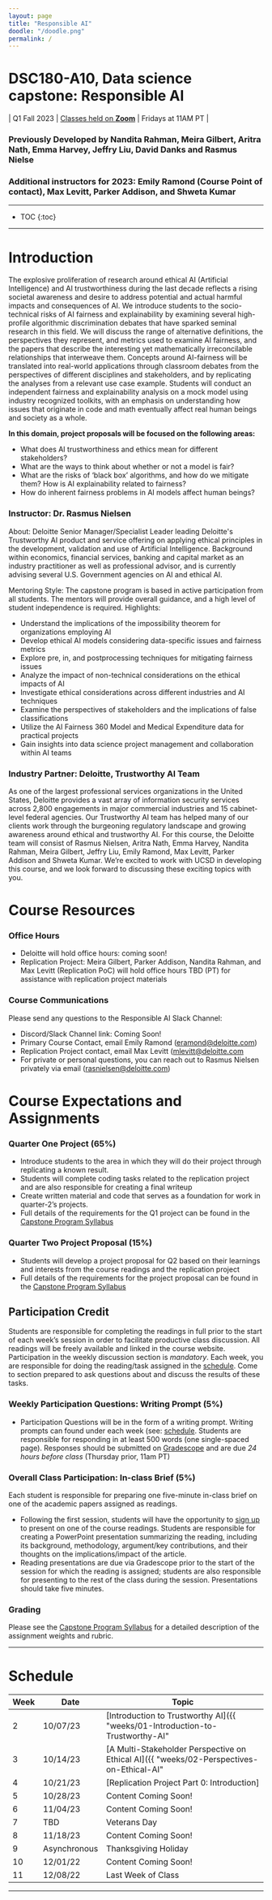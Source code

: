 ```yaml
---
layout: page
title: "Responsible AI"
doodle: "/doodle.png"
permalink: /
---
```


# DSC180-A10, Data science capstone: Responsible AI 

| Q1 Fall 2023 | [Classes held on **Zoom**](https://deloitte.zoom.us/j/92320243928?pwd=bVNUQ1VHckhOWUVPZW9QNE96eWhnQT09&from=addon) | Fridays at 11AM PT |


### Previously Developed by Nandita Rahman, Meira Gilbert, Aritra Nath, Emma Harvey, Jeffry Liu, David Danks and Rasmus Nielse
### Additional instructors for 2023: Emily Ramond (Course Point of contact), Max Levitt, Parker Addison, and Shweta Kumar

---
* TOC
{:toc}

---
# Introduction

The explosive proliferation of research around ethical AI (Artificial Intelligence) and AI trustworthiness during the last decade  reflects a rising societal awareness and desire to address potential and actual harmful impacts and consequences of AI. We introduce students to the socio-technical risks of AI fairness and explainability by examining several high-profile algorithmic discrimination debates that have sparked seminal research in this field. We will discuss the range of alternative definitions, the perspectives they represent, and metrics used to examine AI fairness, and the papers that describe the interesting yet mathematically irreconcilable relationships that interweave them. Concepts around AI-fairness will be translated into real-world applications through classroom debates from the perspectives of different disciplines and stakeholders, and by replicating the analyses from a relevant use case example. Students will conduct an independent fairness and explainability analysis on a mock model using industry recognized toolkits, with an emphasis on understanding how issues that originate in code and math eventually affect real human beings and society as a whole.

**In this domain, project proposals will be focused on the following
areas:**
* What does AI trustworthiness and ethics mean for different stakeholders?
* What are the ways to think about whether or not a model is fair?
* What are the risks of ‘black box’ algorithms, and how do we mitigate them? How is AI explainability related to fairness?
* How do inherent fairness problems in AI models affect human beings?  

### Instructor: Dr. Rasmus Nielsen
About: Deloitte Senior Manager/Specialist Leader leading Deloitte's Trustworthy AI product and service offering on applying ethical principles in the development, validation and use of Artificial Intelligence. Background within economics, financial services, banking and capital market as an industry practitioner as well as professional advisor, and is currently advising several U.S. Government agencies on AI and ethical AI.

Mentoring Style: The capstone program is based in active participation from all students. The mentors will provide overall guidance, and a high level of student independence is required. 
Highlights:
* Understand the implications of the impossibility theorem for organizations employing AI
* Develop ethical AI models considering data-specific issues and fairness metrics
* Explore pre, in, and postprocessing techniques for mitigating fairness issues
* Analyze the impact of non-technical considerations on the ethical impacts of AI
* Investigate ethical considerations across different industries and AI techniques
* Examine the perspectives of stakeholders and the implications of false classifications
* Utilize the AI Fairness 360 Model and Medical Expenditure data for practical projects
* Gain insights into data science project management and collaboration within AI teams

### Industry Partner: Deloitte, Trustworthy AI Team
As one of the largest professional services organizations in the United States, Deloitte provides a vast array of information security services across 2,800 engagements in major commercial industries and 15 cabinet-level federal agencies. Our Trustworthy AI team has helped many of our clients work through the burgeoning regulatory landscape and growing awareness around ethical and trustworthy AI. For this course, the Deloitte team will consist of Rasmus Nielsen, Aritra Nath, Emma Harvey, Nandita Rahman, Meira Gilbert, Jeffry Liu, Emily Ramond, Max Levitt, Parker Addison and Shweta Kumar. We’re excited to work with UCSD in developing this course, and we look forward to discussing these exciting topics with you.

# Course Resources
### Office Hours
* Deloitte will hold office hours: coming soon!
* Replication Project: Meira Gilbert, Parker Addison, Nandita Rahman, and Max Levitt (Replication PoC) will hold office hours TBD (PT) for assistance with replication project materials

### Course Communications
Please send any questions to the Responsible AI Slack Channel: 
* Discord/Slack Channel link: Coming Soon!
* Primary Course Contact, email Emily Ramond (eramond@deloitte.com)
* Replication Project contact, email Max Levitt (mlevitt@deloitte.com
* For private or personal questions, you can reach out to Rasmus Nielsen privately via email (rasnielsen@deloitte.com)


# Course Expectations and Assignments

### Quarter One Project (65%)
* Introduce students to the area in which they will do their project through replicating a known result.
* Students will complete coding tasks related to the replication project and are also responsible for creating a final writeup
* Create written material and code that serves as a foundation for work in quarter-2’s projects.
* Full details of the requirements for the Q1 project can be found in the [Capstone Program Syllabus](https://dsc-capstone.org/syllabus/)

### Quarter Two Project Proposal (15%)
* Students will develop a project proposal for Q2 based on their learnings and interests from the course readings and the replication project
* Full details of the requirements for the project proposal can be found in the [Capstone Program Syllabus](https://dsc-capstone.org/syllabus/)

## Participation Credit
Students are responsible for completing the readings in full prior to the start of each week’s session in order to facilitate productive class discussion. All readings will be freely available and linked in the course website. Participation in the weekly discussion section is *mandatory*. Each week, you are responsible for doing the reading/task assigned in the
[schedule](#schedule). Come to section prepared to ask questions about
and discuss the results of these tasks. 

### Weekly Participation Questions: Writing Prompt (5%)
* Participation Questions will be in the form of a writing prompt. Writing prompts can found under each week (see: [schedule](#schedule). Students are responsible for responding in at least 500 words (one single-spaced page). Responses should be submitted on [Gradescope](https://www.gradescope.com/courses/637426) and are due *24 hours before class* (Thursday prior, 11am PT)
  
### Overall Class Participation: In-class Brief (5%)
Each student is responsible for preparing one five-minute in-class brief on one of the academic papers assigned as readings. 
* Following the first session, students will have the opportunity to [sign up](https://docs.google.com/spreadsheets/d/1fV-lTguKJR9Wv0oAl722f175s_hOdhUyKQ9DXg6OwXA/edit#gid=0) to present on one of the course readings. Students are responsible for creating a PowerPoint presentation summarizing the reading, including its background, methodology, argument/key contributions, and their thoughts on the implications/impact of the article. 
* Reading presentations are due via Gradescope prior to the start of the session for which the reading is assigned; students are also responsible for presenting to the rest of the class during the session. Presentations should take five minutes. 


### Grading
Please see the [Capstone Program Syllabus](https://dsc-capstone.org/syllabus/) for a detailed description of the assignment weights and rubric. 

---

# Schedule

|Week|Date|Topic|
|--|--|--|
|2|10/07/23|[Introduction to Trustworthy AI]({{ "weeks/01-Introduction-to-Trustworthy-AI" | absolute_url }})|
|3|10/14/23|[A Multi-Stakeholder Perspective on Ethical AI]({{ "weeks/02-Perspectives-on-Ethical-AI" | absolute_url }})|
|4|10/21/23|[Replication Project Part 0: Introduction]|  |
|5|10/28/23|Content Coming Soon!|  |
|6|11/04/23|Content Coming Soon!|  |
|7|TBD |Veterans Day|  |
|8|11/18/23|Content Coming Soon!|  |
|9|Asynchronous|Thanksgiving Holiday|  |
|10|12/01/22|Content Coming Soon!|  |
|11|12/08/22|Last Week of Class|  |

---
